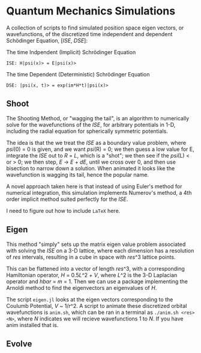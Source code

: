 # Quantum Mechanics Simulations
A collection of scripts to find simulated position space eigen vectors, or wavefunctions, of the discretized time independent and dependent Sch&ouml;dinger Equation, [*ISE*, *DSE*]: 

The time Indpendent (Implicit) Schr&ouml;dinger Equation
```
ISE: H|psi(x)> = E|psi(x)> 
```

The time Dependent (Deterministic) Schr&ouml;dinger Equation
```
DSE: |psi(x, t)> = exp(im*H*t)|psi(x)>
```

## Shoot
The Shooting Method, or "wagging the tail", is an algorithm to numerically solve for the wavefunctions of the *ISE*, for arbitrary potentials in 1-D, including the radial equation for spherically symmetric potentials.

The idea is that the we treat the *ISE* as a boundary value problem, where *psi*(0) = 0 is given, and we want *psi*(R) = 0; we then guess a low value for E, integrate the *ISE* out to *R* = *L*, which is a "shot"; we then see if the *psi*(L) < or > 0; we then step, *E* -> *E* + *dE*, until we cross over 0, and then use bisection to narrow down a solution. When animated it looks like the wavefunction is wagging its tail, hence the popular name. 

A novel approach taken here is that instead of using Euler's method for numerical integration, this simulation implements Numerov's method, a 4th order implicit method suited perfectly for the *ISE*.

I need to figure out how to include `LaTeX` here.

## Eigen
This method "simply" sets up the matrix eigen value problem associated with solving the *ISE* on a 3-D lattice, where each dimension has a resolution of *res* intervals, resulting in a cube in space with *res*^3 lattice points.

This can be flattened into a vector of length *res*^3, with a corresponding Hamiltonian operator, *H* = 0.5*L*^2 + *V*, where *L*^2 is the 3-D Laplacian operator and *hbar* = *m* = 1. Then we can use a package implementing the Arnoldi method to find the eigenvectors an eigenvalues of *H*.

The script `eigen.jl` looks at the eigen vectors corresponding to the Coulumb Potential, *V* ~ 1/*r*^2.  A script to animate these discretized orbital wavefunctions is `anim.sh`, which can be ran in a terminal as `./anim.sh <res> <N>`, where *N* indicates we will recieve wavefunctions 1 to *N*. If you have anim installed that is.



## Evolve

